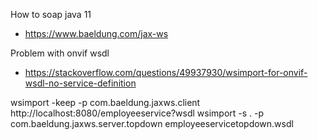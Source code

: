 How to soap java 11
- https://www.baeldung.com/jax-ws

Problem with onvif wsdl
- https://stackoverflow.com/questions/49937930/wsimport-for-onvif-wsdl-no-service-definition


wsimport -keep -p com.baeldung.jaxws.client http://localhost:8080/employeeservice?wsdl
wsimport -s . -p com.baeldung.jaxws.server.topdown employeeservicetopdown.wsdl